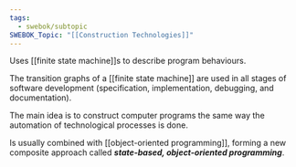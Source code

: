 ```yaml
---
tags:
  - swebok/subtopic
SWEBOK_Topic: "[[Construction Technologies]]"
---
```

Uses [[finite state machine]]s to describe program behaviours.

The transition graphs of a [[finite state machine]] are used in all stages of software development (specification, implementation, debugging, and documentation).

The main idea is to construct computer programs the same way the automation of technological processes is done.

Is usually combined with [[object-oriented programming]], forming a new composite approach called ***state-based, object-oriented programming***.